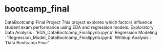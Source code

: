 # bootcamp_final
DataBootcamp Final Project
This project explores which factors influence student exam performance using EDA and regression models.
Exploratory Data Analysis : 'EDA_DataBootcamp_Finalipynb.ipynb' 
Regression Modeling : 'Regression_Model_DataBootcamp_Finalipynb.ipynb'
Writeup Analysis : 'Data Bootcamp Final"

